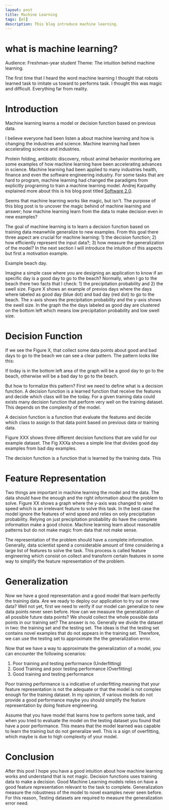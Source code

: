 ```yaml
---
layout: post
title: Machine Learning
tags: [ml]
description: This blog introduce machine learning.
---
```


# what is machine learning?
Audience: Freshman-year student
Theme: The intuition behind machine learning.

The first time that I heard the word machine learning I thought that robots learned task to imitate us toward to performs task. I thought this was magic and difficult. Everything far from reality.

# Introduction

Machine learning learns a model or decision function based on previous data.

I believe everyone had been listen a about machine learning and how is changing the industries and science. 
Machine learning had been accelerating science and industries. 

Protein folding, antibiotic discovery, robust animal behavior monitoring are some examples of how machine learning have been accelerating advances in science. Machine learning had been applied to many industries health, finance and even the software engineering industry. For some tasks that are hard to program, machine learning had changed the paradigms from explicitly programing to train a machine learning model. Andrej Karpathy explained more about this is his blog post titled [Software 2.0](https://link.medium.com/YcPpazSFZkb). 

Seems that machine learning works like magic, but isn't. The purpose of this blog post is to uncover the magic behind of machine learning and answer; how machine learning learn from the data to make decision even in new examples?

The goal of machine learning is to learn a decision function based on training data meanwhile generalize to new examples.
From this goal there three aspect are crucial for machine learning: 1) the decision function; 2) how efficiently represent the input data?; 3) how measure the generalization of the model? In the next section I will introduce the intuition of this aspects but first a motivation example. 

Example beach day. 

Imagine a simple case where you are designing an application to know if an specific day is a good day to go to the beach? Normally, when I go to the beach there two facts that I check: 1) the precipitation probability and 2) the swell size. Figure X shows an example of previos days where the days where labeled as good day (blue dot) and bad day (red dot) to go to the beach. The x-axis shows the precipitation probability and the y-axis shows the swell size. In the graph the the days labeled as good day are clustered on the bottom left which means low precipitation probability and low swell size. 

# Decision Function
If we see the Figure X, that collect some data points about good and bad days to go to the beach we can see a clear pattern. The pattern looks like this:

If today is in the bottom left area of the graph will be a good day to go to the beach, otherwise will be a bad day to go to the beach.

But how to formalize this pattern? First we need to define what is a decision function. A decision function is a learned function that  receive the features and decide which class will be the today. For a given training data could exists many decision function that perform very well on the training dataset. This depends on the complexity of the model.

A decision function is a function that evaluate the features and decide which class to assign to that data point based on previous data or training data.
 

Figure XXX shows three different decision functions that are valid for our example dataset. The Fig XXXa shows a simple line that divides good day examples from bad day examples. 

 The decision function is a function that is learned by the training data. This 

# Feature Representation
Two things are important in machine learning the model and the data. The data should have the enough and the right information about the problem to solve. Figure XX shows a graph where the y-axis was changed to wind speed which is an irrelevant feature to solve this task. In the best case the model ignore the features of wind speed and relies on only precipitation probability. Relying on just precipitation probability do have the complete information make a good choice. Machine learning learn about reasonable patterns but do not make magic from data that not make sense.  

The representation of the problem should have a complete information.
Generally, data scientist spend a considerable amount of time considering a large list of features to solve the task. This process is called feature engineering which consist on collect and transform certain features in some way to simplify the feature representation of the problem.

# Generalization

Now we have a good representation and a good model that learn perfectly the training data. Are we ready to deploy our application to try out on new data? Well not yet, first we need to verify if our model can generalize to new data points never seen before. How can we measure the generalization of all possible future data points? We should collect the whole possible data points in our training set? The answer is no. Generally we divide the dataset in two: the training set and the testing set. The ideas is that the testing set contains novel examples that do not appears in the training set. Therefore, we can use the testing set to approximate the the generalization error.

Now that we have a way to approximate the generalization of a model, you can encounter the following scenarios:

1. Poor training and testing performance (Underfitting)
2. Good Training and poor testing performance (Overfitting)
3. Good training and testing performance

Poor training performance is a indicative of underfitting meaning that your feature representation is not the adequate or that the model is not complex enough for the training dataset. In my opinion, if various models do not provide a good performance maybe you should simplify the feature representation by doing feature engineering.

Assume that you have model that learns how to perform some task, and when you tried to evaluate the model on the testing dataset you found that have a poor performance. This means that the model learned was capable to learn the training but do not generalize well. This is a sign of overfitting, which maybe is due to high complexity of your model.

# Conclusion

After this post I hope you have a good intuition about how machine learning works and understand that is not magic. Decision functions uses training data to make a decision. Good Machine Learning models relies on have a good feature representation relevant to the task to complete. Generalization measure the robustness of the model to novel examples never seen before. For this reason, Testing datasets are required to measure the generalization error need.